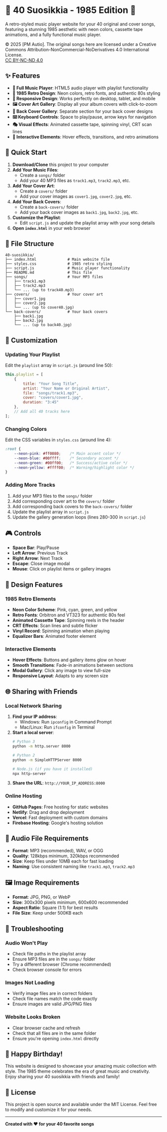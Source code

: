 # 🎵 40 Suosikkia - 1985 Edition 🎵

A retro-styled music player website for your 40 original and cover songs, featuring a stunning 1985 aesthetic with neon colors, cassette tape animations, and a fully functional music player.

© 2025 [PM Autio]. The original songs here are licensed under a Creative Commons Attribution-NonCommercial-NoDerivatives 4.0 International License.  
[CC BY-NC-ND 4.0](https://creativecommons.org/licenses/by-nc-nd/4.0/)

## ✨ Features

- **🎵 Full Music Player**: HTML5 audio player with playlist functionality
- **🎨 1985 Retro Design**: Neon colors, retro fonts, and authentic 80s styling
- **📱 Responsive Design**: Works perfectly on desktop, tablet, and mobile
- **🖼️ Cover Art Gallery**: Display all your album covers with click-to-zoom
- **📄 Back Cover Gallery**: Separate section for your back cover designs
- **⌨️ Keyboard Controls**: Space to play/pause, arrow keys for navigation
- **🎭 Visual Effects**: Animated cassette tape, spinning vinyl, CRT scan lines
- **🎪 Interactive Elements**: Hover effects, transitions, and retro animations

## 🚀 Quick Start

1. **Download/Clone** this project to your computer
2. **Add Your Music Files**:
   - Create a `songs/` folder
   - Add your 40 MP3 files as `track1.mp3`, `track2.mp3`, etc.
3. **Add Your Cover Art**:
   - Create a `covers/` folder
   - Add your cover images as `cover1.jpg`, `cover2.jpg`, etc.
4. **Add Your Back Covers**:
   - Create a `back-covers/` folder
   - Add your back cover images as `back1.jpg`, `back2.jpg`, etc.
5. **Customize the Playlist**:
   - Edit `script.js` and update the playlist array with your song details
6. **Open `index.html`** in your web browser

## 📁 File Structure

```
40-suosikkia/
├── index.html              # Main website file
├── styles.css              # 1985 retro styling
├── script.js               # Music player functionality
├── README.md               # This file
├── songs/                  # Your MP3 files
│   ├── track1.mp3
│   ├── track2.mp3
│   └── ... (up to track40.mp3)
├── covers/                 # Your cover art
│   ├── cover1.jpg
│   ├── cover2.jpg
│   └── ... (up to cover40.jpg)
└── back-covers/            # Your back covers
    ├── back1.jpg
    ├── back2.jpg
    └── ... (up to back40.jpg)
```

## 🎨 Customization

### Updating Your Playlist

Edit the `playlist` array in `script.js` (around line 50):

```javascript
this.playlist = [
    {
        title: "Your Song Title",
        artist: "Your Name or Original Artist",
        file: "songs/track1.mp3",
        cover: "covers/cover1.jpg",
        duration: "3:45"
    },
    // Add all 40 tracks here
];
```

### Changing Colors

Edit the CSS variables in `styles.css` (around line 4):

```css
:root {
    --neon-pink: #ff0080;    /* Main accent color */
    --neon-blue: #00ffff;    /* Secondary accent */
    --neon-green: #00ff00;   /* Success/active color */
    --neon-yellow: #ffff00;  /* Warning/highlight color */
}
```

### Adding More Tracks

1. Add your MP3 files to the `songs/` folder
2. Add corresponding cover art to the `covers/` folder
3. Add corresponding back covers to the `back-covers/` folder
4. Update the playlist array in `script.js`
5. Update the gallery generation loops (lines 280-300 in `script.js`)

## 🎮 Controls

- **Space Bar**: Play/Pause
- **Left Arrow**: Previous Track
- **Right Arrow**: Next Track
- **Escape**: Close image modal
- **Mouse**: Click on playlist items or gallery images

## 🎨 Design Features

### 1985 Retro Elements
- **Neon Color Scheme**: Pink, cyan, green, and yellow
- **Retro Fonts**: Orbitron and VT323 for authentic 80s feel
- **Animated Cassette Tape**: Spinning reels in the header
- **CRT Effects**: Scan lines and subtle flicker
- **Vinyl Record**: Spinning animation when playing
- **Equalizer Bars**: Animated footer element

### Interactive Elements
- **Hover Effects**: Buttons and gallery items glow on hover
- **Smooth Transitions**: Fade-in animations between sections
- **Modal Gallery**: Click any image to view full-size
- **Responsive Layout**: Adapts to any screen size

## 🌐 Sharing with Friends

### Local Network Sharing
1. **Find your IP address**:
   - Windows: Run `ipconfig` in Command Prompt
   - Mac/Linux: Run `ifconfig` in Terminal
2. **Start a local server**:
   ```bash
   # Python 3
   python -m http.server 8000
   
   # Python 2
   python -m SimpleHTTPServer 8000
   
   # Node.js (if you have it installed)
   npx http-server
   ```
3. **Share the URL**: `http://YOUR_IP_ADDRESS:8000`

### Online Hosting
- **GitHub Pages**: Free hosting for static websites
- **Netlify**: Drag and drop deployment
- **Vercel**: Fast deployment with custom domains
- **Firebase Hosting**: Google's hosting solution

## 🎵 Audio File Requirements

- **Format**: MP3 (recommended), WAV, or OGG
- **Quality**: 128kbps minimum, 320kbps recommended
- **Size**: Keep files under 10MB each for fast loading
- **Naming**: Use consistent naming like `track1.mp3`, `track2.mp3`

## 🖼️ Image Requirements

- **Format**: JPG, PNG, or WebP
- **Size**: 300x300 pixels minimum, 600x600 recommended
- **Aspect Ratio**: Square (1:1) for best results
- **File Size**: Keep under 500KB each

## 🔧 Troubleshooting

### Audio Won't Play
- Check file paths in the playlist array
- Ensure MP3 files are in the `songs/` folder
- Try a different browser (Chrome recommended)
- Check browser console for errors

### Images Not Loading
- Verify image files are in correct folders
- Check file names match the code exactly
- Ensure images are valid JPG/PNG files

### Website Looks Broken
- Clear browser cache and refresh
- Check that all files are in the same folder
- Ensure you're opening `index.html` directly

## 🎉 Happy Birthday!

This website is designed to showcase your amazing music collection with style. The 1985 theme celebrates the era of great music and creativity. Enjoy sharing your 40 suosikkia with friends and family!

## 📝 License

This project is open source and available under the MIT License. Feel free to modify and customize it for your needs.

---

**Created with ❤️ for your 40 favorite songs** 